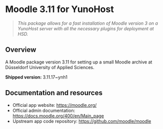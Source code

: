 
# Moodle 3.11 for YunoHost

> *This package allows for a fast installation of Moodle version 3 on a YunoHost server with all the necessary plugins for deployment at HSD.*

## Overview

A Moodle package version 3.11 for setting up a small Moodle archive at Düsseldorf University of Applied Sciences.

**Shipped version:** 3.11.17~ynh1

## Documentation and resources

* Official app website: <https://moodle.org/>
* Official admin documentation: <https://docs.moodle.org/400/en/Main_page>
* Upstream app code repository: <https://github.com/moodle/moodle>
